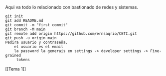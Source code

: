Aqui va todo lo relacionado con bastionado de redes y sistemas.

	git init
	git add README.md
	git commit -m "first commit"
	git branch -M main
	git remote add origin https://github.com/ernsaqrio/CETI.git
	git push -u origin main
	Pedira usuario y contraseña.
		el usuario es el email
		la password la generais en settings -> developer settings -> Fine-grained
		 tokens

[[Tema 1]]